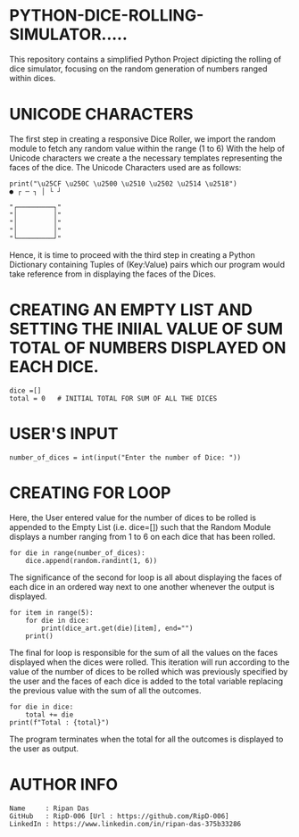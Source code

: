 # PYTHON-DICE-ROLLING-SIMULATOR.....
This repository contains a simplified Python Project dipicting the rolling of dice simulator, focusing on the random generation of numbers ranged within dices.

# UNICODE CHARACTERS
The first step in creating a responsive Dice Roller, we import the random module to fetch any random value within the range (1 to 6)
With the help of Unicode characters we create a the necessary templates representing the faces of the dice. The Unicode Characters used are as follows: 

    print("\u25CF \u250C \u2500 \u2510 \u2502 \u2514 \u2518")
    ● ┌ ─ ┐ │ └ ┘

    "┌─────────┐"
    "│         │"
    "│         │"
    "│         │"
    "└─────────┘"

Hence, it is time to proceed with the third step in creating a Python Dictionary containing Tuples of (Key:Value) pairs which our program would take reference from in displaying the faces of the Dices.

# CREATING AN EMPTY LIST AND SETTING THE INIIAL VALUE OF SUM TOTAL OF NUMBERS DISPLAYED ON EACH DICE.
    dice =[]    
    total = 0   # INITIAL TOTAL FOR SUM OF ALL THE DICES

# USER'S INPUT
    number_of_dices = int(input("Enter the number of Dice: "))

# CREATING FOR LOOP
Here, the User entered value for the number of dices to be rolled is appended to the Empty List (i.e. dice=[]) such that the Random Module displays a number ranging from 1 to 6 on each dice that has been rolled.
    
    for die in range(number_of_dices):
        dice.append(random.randint(1, 6))


The significance of the second for loop is all about displaying the faces of each dice in an ordered way next to one another whenever the output is displayed.
    
    for item in range(5):
        for die in dice:
            print(dice_art.get(die)[item], end="")
        print()


The final for loop is responsible for the sum of all the values on the faces displayed when the dices were rolled. This iteration will run according to the value of the number of dices to be rolled which was previously specified by the user and the faces of each dice is added to the total variable replacing the previous value with the sum of all the outcomes.

    for die in dice:
        total += die
    print(f"Total : {total}")

The program terminates when the total for all the outcomes is displayed to the user as output.

# AUTHOR INFO
    Name     : Ripan Das
    GitHub   : RipD-006 [Url : https://github.com/RipD-006]
    LinkedIn : https://www.linkedin.com/in/ripan-das-375b33286
